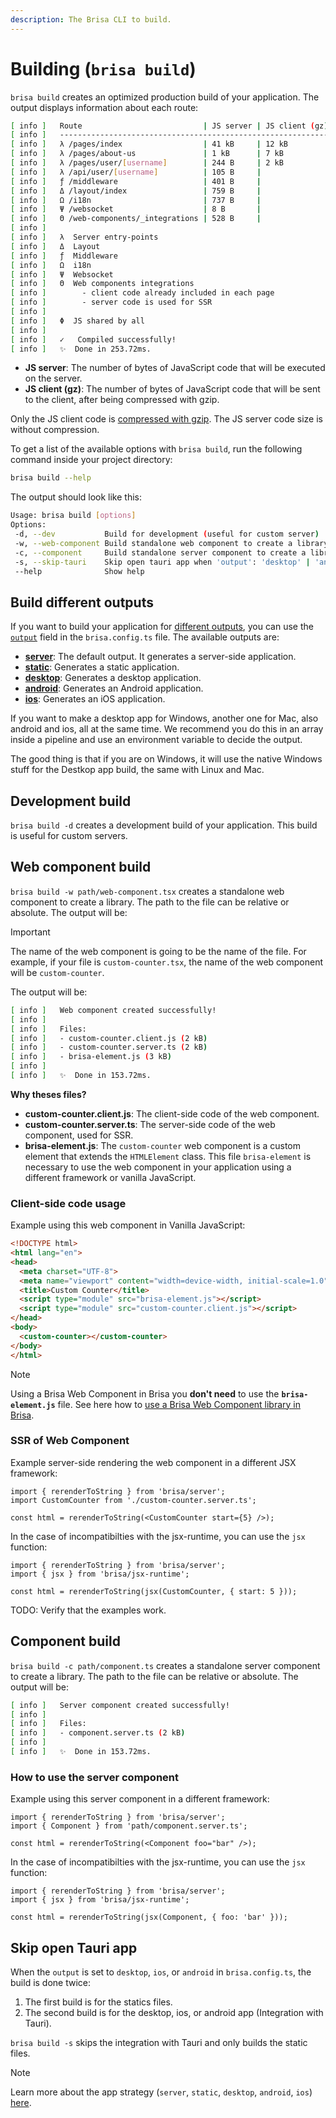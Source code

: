 ```yaml
---
description: The Brisa CLI to build.
---
```


# Building (`brisa build`)

`brisa build` creates an optimized production build of your application. The output displays information about each route:

```sh
[ info ]   Route                           | JS server | JS client (gz)
[ info ]   ---------------------------------------------------------------
[ info ]   λ /pages/index                  | 41 kB     | 12 kB
[ info ]   λ /pages/about-us               | 1 kB      | 7 kB 
[ info ]   λ /pages/user/[username]        | 244 B     | 2 kB 
[ info ]   λ /api/user/[username]          | 105 B     |               
[ info ]   ƒ /middleware                   | 401 B     |               
[ info ]   Δ /layout/index                 | 759 B     |               
[ info ]   Ω /i18n                         | 737 B     |               
[ info ]   Ψ /websocket                    | 8 B       |               
[ info ]   Θ /web-components/_integrations | 528 B     |               
[ info ]  
[ info ]   λ  Server entry-points
[ info ]   Δ  Layout
[ info ]   ƒ  Middleware
[ info ]   Ω  i18n
[ info ]   Ψ  Websocket
[ info ]   Θ  Web components integrations
[ info ]        - client code already included in each page
[ info ]        - server code is used for SSR
[ info ]  
[ info ]   Φ  JS shared by all
[ info ]  
[ info ]   ✓   Compiled successfully!
[ info ]   ✨  Done in 253.72ms.
```

- **JS server**: The number of bytes of JavaScript code that will be executed on the server.
- **JS client (gz)**: The number of bytes of JavaScript code that will be sent to the client, after being compressed with gzip.

Only the JS client code is [compressed with gzip](https://en.wikipedia.org/wiki/Gzip). The JS server code size is without compression.

To get a list of the available options with `brisa build`, run the following command inside your project directory:

```sh
brisa build --help
```

The output should look like this:

```sh
Usage: brisa build [options]
Options:
 -d, --dev           Build for development (useful for custom server)
 -w, --web-component Build standalone web component to create a library
 -c, --component     Build standalone server component to create a library
 -s, --skip-tauri    Skip open tauri app when 'output': 'desktop' | 'android' | 'ios' in brisa.config.ts
 --help              Show help
```

## Build different outputs

If you want to build your application for [different outputs](/building-your-application/building/#app-strategy-static-server-desktop-android-ios), you can use the [`output`](/building-your-application/configuring/output) field in the `brisa.config.ts` file. The available outputs are:

- [**server**](/building-your-application/building/web-service-app): The default output. It generates a server-side application.
- [**static**](/building-your-application/building/static-site-app): Generates a static application.
- [**desktop**](/building-your-application/building/desktop-app): Generates a desktop application.
- [**android**](/building-your-application/building/android-app): Generates an Android application.
- [**ios**](/building-your-application/building/ios-app): Generates an iOS application.

If you want to make a desktop app for Windows, another one for Mac, also android and ios, all at the same time. We recommend you do this in an array inside a pipeline and use an environment variable to decide the output. 

The good thing is that if you are on Windows, it will use the native Windows stuff for the Destkop app build, the same with Linux and Mac.

## Development build

`brisa build -d` creates a development build of your application. This build is useful for custom servers.

## Web component build

`brisa build -w path/web-component.tsx` creates a standalone web component to create a library. The path to the file can be relative or absolute. The output will be:

> [!IMPORTANT]
>
> The name of the web component is going to be the name of the file. For example, if your file is 
`custom-counter.tsx`, the name of the web component will be `custom-counter`.

The output will be:

```sh
[ info ]   Web component created successfully!
[ info ]
[ info ]   Files:
[ info ]   - custom-counter.client.js (2 kB)
[ info ]   - custom-counter.server.ts (2 kB)
[ info ]   - brisa-element.js (3 kB)
[ info ]
[ info ]   ✨  Done in 153.72ms.
```

**Why theses files?**

- **custom-counter.client.js**: The client-side code of the web component.
- **custom-counter.server.ts**: The server-side code of the web component, used for SSR.
- **brisa-element.js**: The `custom-counter` web component is a custom element that extends the `HTMLElement` class. This file `brisa-element` is necessary to use the web component in your application using a different framework or vanilla JavaScript.

### Client-side code usage

Example using this web component in Vanilla JavaScript:

```html
<!DOCTYPE html>
<html lang="en">
<head>
  <meta charset="UTF-8">
  <meta name="viewport" content="width=device-width, initial-scale=1.0">
  <title>Custom Counter</title>
  <script type="module" src="brisa-element.js"></script>
  <script type="module" src="custom-counter.client.js"></script>
</head>
<body>
  <custom-counter></custom-counter>
</body>
</html>
```

> [!NOTE]
>
> Using a Brisa Web Component in Brisa you **don't need** to use the **`brisa-element.js`** file. See here how to [use a Brisa Web Component library in Brisa](/building-your-application/components-details/external-libraries#web-components-dependencies).

### SSR of Web Component

Example server-side rendering the web component in a different JSX framework:

```tsx
import { rerenderToString } from 'brisa/server';
import CustomCounter from './custom-counter.server.ts';

const html = rerenderToString(<CustomCounter start={5} />);
```

In the case of incompatibilties with the jsx-runtime, you can use the `jsx` function:

```tsx
import { rerenderToString } from 'brisa/server';
import { jsx } from 'brisa/jsx-runtime';

const html = rerenderToString(jsx(CustomCounter, { start: 5 }));
```

TODO: Verify that the examples work.

## Component build

`brisa build -c path/component.ts` creates a standalone server component to create a library. The path to the file can be relative or absolute. The output will be:

```sh
[ info ]   Server component created successfully!
[ info ]
[ info ]   Files:
[ info ]   - component.server.ts (2 kB)
[ info ]
[ info ]   ✨  Done in 153.72ms.
```

### How to use the server component

Example using this server component in a different framework:

```tsx
import { rerenderToString } from 'brisa/server';
import { Component } from 'path/component.server.ts';

const html = rerenderToString(<Component foo="bar" />);
```

In the case of incompatibilties with the jsx-runtime, you can use the `jsx` function:

```tsx
import { rerenderToString } from 'brisa/server';
import { jsx } from 'brisa/jsx-runtime';

const html = rerenderToString(jsx(Component, { foo: 'bar' }));
```

## Skip open Tauri app

When the `output` is set to `desktop`, `ios`, or `android` in `brisa.config.ts`, the build is done twice:

1. The first build is for the statics files.
2. The second build is for the desktop, ios, or android app (Integration with Tauri).

`brisa build -s` skips the integration with Tauri and only builds the static files.

> [!NOTE]
>
> Learn more about the app strategy (`server`, `static`, `desktop`, `android`, `ios`) [here](/building-your-application/building/#app-strategy-static-server-desktop-android-ios).

